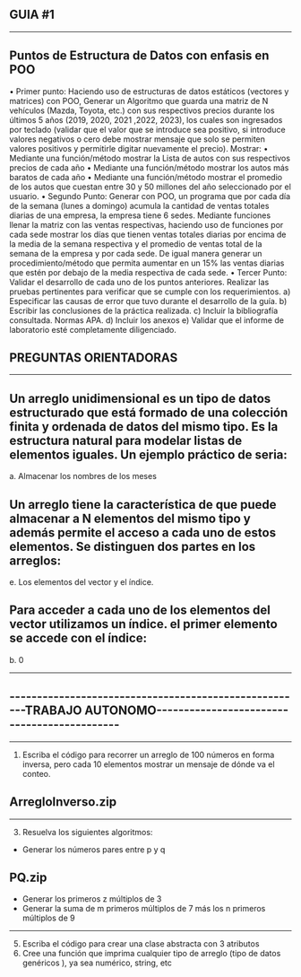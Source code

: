 ## GUIA #1
**********************************************************************************************************************
## Puntos de Estructura de Datos con enfasis en POO
•  Primer punto: 
Haciendo uso de estructuras de datos estáticos (vectores y matrices) con POO, Generar un
Algoritmo que guarda una matriz de N vehículos (Mazda, Toyota, etc.) con sus respectivos precios
durante los últimos 5 años (2019, 2020, 2021 ,2022, 2023), los cuales son ingresados por teclado
(validar que el valor que se introduce sea positivo, si introduce valores negativos o cero debe mostrar
mensaje que solo se permiten valores positivos y permitirle digitar nuevamente el precio). Mostrar:
• Mediante una función/método mostrar la Lista de autos con sus respectivos precios de cada año
• Mediante una función/método mostrar los autos más baratos de cada año
• Mediante una función/método mostrar el promedio de los autos que cuestan entre 30 y 50
millones del año seleccionado por el usuario.
•  Segundo Punto: 
Generar con POO, un programa que por cada día de la semana (lunes a domingo) acumula la
cantidad de ventas totales diarias de una empresa, la empresa tiene 6 sedes. Mediante funciones
llenar la matriz con las ventas respectivas, haciendo uso de funciones por cada sede mostrar los días
que tienen ventas totales diarias por encima de la media de la semana respectiva y el promedio de
ventas total de la semana de la empresa y por cada sede. De igual manera generar un
procedimiento/método que permita aumentar en un 15% las ventas diarias que estén por debajo de la
media respectiva de cada sede.
•  Tercer Punto:
Validar el desarrollo de cada uno de los puntos anteriores. Realizar las pruebas pertinentes para
verificar que se cumple con los requerimientos.
a) Especificar las causas de error que tuvo durante el desarrollo de la guía.
b) Escribir las conclusiones de la práctica realizada.
c) Incluir la bibliografía consultada. Normas APA.
d) Incluir los anexos
e) Validar que el informe de laboratorio esté completamente diligenciado.

## PREGUNTAS ORIENTADORAS

**********************************************************************************************************************
## Un arreglo unidimensional es un tipo de datos estructurado que está formado de una colección finita y ordenada de datos del mismo tipo. Es la estructura natural para modelar listas de elementos iguales. Un ejemplo práctico de seria:

 a. Almacenar los nombres de los meses

## Un arreglo tiene la característica de que puede almacenar a N elementos del mismo tipo y además permite el acceso a cada uno de estos elementos. Se distinguen dos partes en los arreglos:

 e. Los elementos del vector y el índice.

## Para acceder a cada uno de los elementos del vector utilizamos un índice. el primer elemento se accede con el índice:

 b. 0
**********************************************************************************************************************
## ------------------------------------------------------TRABAJO AUTONOMO--------------------------------------------
**********************************************************************************************************************
1. Escriba el código para recorrer un arreglo de 100 números en forma inversa, pero cada 10
elementos mostrar un mensaje de dónde va el conteo.
## ArregloInverso.zip
**********************************************************************************************************************
3. Resuelva los siguientes algoritmos:
- Generar los números pares entre p y q
## PQ.zip
- Generar los primeros z múltiplos de 3
- Generar la suma de m primeros múltiplos de 7 más los n primeros múltiplos de 9
**********************************************************************************************************************
5. Escriba el código para crear una clase abstracta con 3 atributos
6. Cree una función que imprima cualquier tipo de arreglo (tipo de datos genéricos <T>), ya sea
numérico, string, etc
